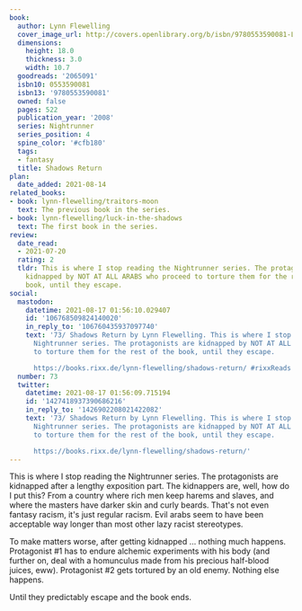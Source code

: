 ```yaml
---
book:
  author: Lynn Flewelling
  cover_image_url: http://covers.openlibrary.org/b/isbn/9780553590081-L.jpg
  dimensions:
    height: 18.0
    thickness: 3.0
    width: 10.7
  goodreads: '2065091'
  isbn10: 0553590081
  isbn13: '9780553590081'
  owned: false
  pages: 522
  publication_year: '2008'
  series: Nightrunner
  series_position: 4
  spine_color: '#cfb180'
  tags:
  - fantasy
  title: Shadows Return
plan:
  date_added: 2021-08-14
related_books:
- book: lynn-flewelling/traitors-moon
  text: The previous book in the series.
- book: lynn-flewelling/luck-in-the-shadows
  text: The first book in the series.
review:
  date_read:
  - 2021-07-20
  rating: 2
  tldr: This is where I stop reading the Nightrunner series. The protagonists are
    kidnapped by NOT AT ALL ARABS who proceed to torture them for the rest of the
    book, until they escape.
social:
  mastodon:
    datetime: 2021-08-17 01:56:10.029407
    id: '106768509824140020'
    in_reply_to: '106760435937097740'
    text: '73/ Shadows Return by Lynn Flewelling. This is where I stop reading the
      Nightrunner series. The protagonists are kidnapped by NOT AT ALL ARABS who proceed
      to torture them for the rest of the book, until they escape.

      https://books.rixx.de/lynn-flewelling/shadows-return/ #rixxReads'
  number: 73
  twitter:
    datetime: 2021-08-17 01:56:09.715194
    id: '1427418937390686216'
    in_reply_to: '1426902208021422082'
    text: '73/ Shadows Return by Lynn Flewelling. This is where I stop reading the
      Nightrunner series. The protagonists are kidnapped by NOT AT ALL ARABS who proceed
      to torture them for the rest of the book, until they escape.

      https://books.rixx.de/lynn-flewelling/shadows-return/'
---
```


This is where I stop reading the Nightrunner series. The protagonists are kidnapped after a lengthy exposition part. The
kidnappers are, well, how do I put this? From a country where rich men keep harems and slaves, and where the masters
have darker skin and curly beards. That's not even fantasy racism, it's just regular racism. Evil arabs seem to have
been acceptable way longer than most other lazy racist stereotypes.

To make matters worse, after getting kidnapped … nothing much happens. Protagonist #1 has to endure alchemic experiments
with his body (and further on, deal with a homunculus made from his precious half-blood juices, eww). Protagonist #2
gets tortured by an old enemy. Nothing else happens.

Until they predictably escape and the book ends.
